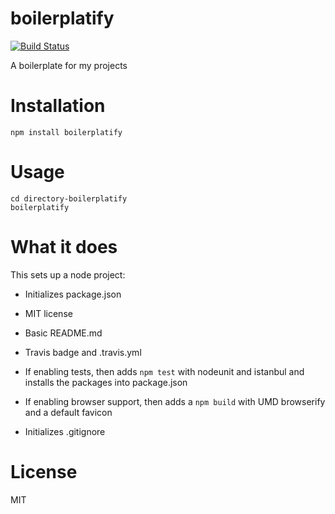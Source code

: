 boilerplatify
============

[![Build Status](https://secure.travis-ci.org/omphalos/boilerplatify.png)](http://travis-ci.org/omphalos/boilerplatify)

A boilerplate for my projects


Installation
============

    npm install boilerplatify

Usage
=====

    cd directory-boilerplatify
    boilerplatify

What it does
============

This sets up a node project:

* Initializes package.json

* MIT license

* Basic README.md

* Travis badge and .travis.yml

* If enabling tests,
then adds `npm test` with nodeunit and istanbul
and installs the packages into package.json

* If enabling browser support, then adds a `npm build` with UMD browserify
and a default favicon

* Initializes .gitignore

License
=======

MIT